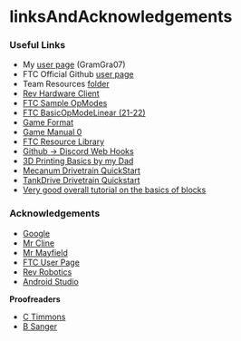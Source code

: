# linksAndAcknowledgements

### Useful Links <a href="#link" id="link"></a>

* My [user page](https://github.com/GramGra07) (GramGra07)
* FTC Official Github [user page](https://github.com/FIRST-Tech-Challenge)
* Team Resources [folder](https://github.com/WindsorHSRobotics/Team\_Resources)
* [Rev Hardware Client](https://docs.revrobotics.com/rev-hardware-client/getting-started/installation-instructions)
* [FTC Sample OpModes](https://github.com/FIRST-Tech-Challenge/FtcRobotController)
* [FTC BasicOpModeLinear (21-22)](https://github.com/FIRST-Tech-Challenge/FtcRobotController/blob/master/FtcRobotController/src/main/java/org/firstinspires/ftc/robotcontroller/external/samples/BasicOpMode\_Linear.java)
* [Game Format](../#ovr)
* [Game Manual 0](https://gm0.org/en/latest/)
* [FTC Resource Library](https://www.firstinspires.org/resource-library/ftc/game-and-season-info)
* [Github -> Discord Web Hooks](https://gist.github.com/jagrosh/5b1761213e33fc5b54ec7f6379034a22)
* [3D Printing Basics by my Dad](https://docs.google.com/presentation/d/1MeLkA9mCI4vZMiejlqMZpAhZvbV2ThvSf6oZBzhQGdo/edit?usp=sharing)
* [Mecanum Drivetrain QuickStart](https://gm0.org/en/latest/docs/software/tutorials/mecanum-drive.html)
* [TankDrive Drivetrain Quickstart](https://docs.revrobotics.com/kickoff-concepts/freight-frenzy-2021-2022/programming-teleoperated)
* [Very good overall tutorial on the basics of blocks](https://www.firstinspires.org/sites/default/files/uploads/resource\_library/ftc/blocks-programming-guide.pdf)

### Acknowledgements <a href="#agk" id="agk"></a>

* [Google](https://www.google.com/)
* [Mr Cline](https://github.com/stcline)
* [Mr Mayfield](https://github.com/JohnMayfield)
* [FTC User Page](https://github.com/FIRST-Tech-Challenge/FtcRobotController)
* [Rev Robotics](https://www.revrobotics.com/)
* [Android Studio](https://developer.android.com/studio)

**Proofreaders**

* [C Timmons](https://github.com/ctimmons25)
* [B Sanger](https://github.com/sangerb19)
